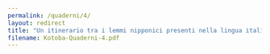 ```yaml
---
permalink: /quaderni/4/
layout: redirect
title: "Un itinerario tra i lemmi nipponici presenti nella lingua italiana"
filename: Kotoba-Quaderni-4.pdf
---
```

